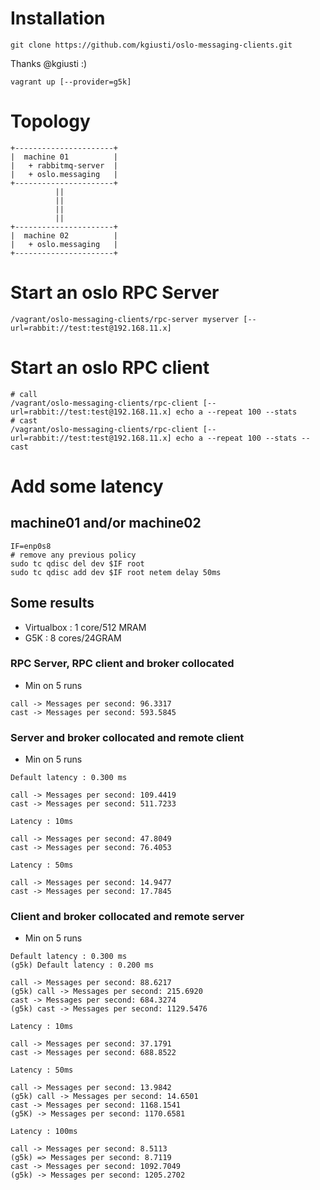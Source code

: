 # Installation

```
git clone https://github.com/kgiusti/oslo-messaging-clients.git
```

Thanks @kgiusti :)


```
vagrant up [--provider=g5k]
```

# Topology

```
+----------------------+
|  machine 01          |
|   + rabbitmq-server  |
|   + oslo.messaging   |
+----------------------+
          ||
          ||
          ||
          ||
+----------------------+
|  machine 02          |
|   + oslo.messaging   |
+----------------------+
```


# Start an oslo RPC Server

```
/vagrant/oslo-messaging-clients/rpc-server myserver [--url=rabbit://test:test@192.168.11.x]
```

# Start an oslo RPC client

```
# call
/vagrant/oslo-messaging-clients/rpc-client [--url=rabbit://test:test@192.168.11.x] echo a --repeat 100 --stats
# cast
/vagrant/oslo-messaging-clients/rpc-client [--url=rabbit://test:test@192.168.11.x] echo a --repeat 100 --stats --cast

```

# Add some latency

## machine01 and/or machine02

```
IF=enp0s8
# remove any previous policy
sudo tc qdisc del dev $IF root
sudo tc qdisc add dev $IF root netem delay 50ms
```


## Some results

* Virtualbox : 1 core/512 MRAM
* G5K : 8 cores/24GRAM

### RPC Server, RPC client and broker collocated

* Min on 5 runs

```
call -> Messages per second: 96.3317 
cast -> Messages per second: 593.5845
```

### Server and broker collocated and remote client

* Min on 5 runs

```
Default latency : 0.300 ms

call -> Messages per second: 109.4419
cast -> Messages per second: 511.7233

Latency : 10ms

call -> Messages per second: 47.8049
cast -> Messages per second: 76.4053

Latency : 50ms

call -> Messages per second: 14.9477
cast -> Messages per second: 17.7845
```


### Client and broker collocated and remote server

* Min on 5 runs

```
Default latency : 0.300 ms
(g5k) Default latency : 0.200 ms

call -> Messages per second: 88.6217
(g5k) call -> Messages per second: 215.6920
cast -> Messages per second: 684.3274
(g5k) cast -> Messages per second: 1129.5476

Latency : 10ms

call -> Messages per second: 37.1791
cast -> Messages per second: 688.8522

Latency : 50ms

call -> Messages per second: 13.9842
(g5k) call -> Messages per second: 14.6501
cast -> Messages per second: 1168.1541
(g5K) -> Messages per second: 1170.6581

Latency : 100ms

call -> Messages per second: 8.5113
(g5k) => Messages per second: 8.7119
cast -> Messages per second: 1092.7049
(g5k) -> Messages per second: 1205.2702

```

